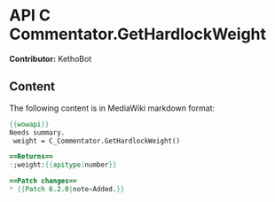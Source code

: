 # API C Commentator.GetHardlockWeight

**Contributor:** KethoBot

## Content

The following content is in MediaWiki markdown format:

```mediawiki
{{wowapi}}
Needs summary.
 weight = C_Commentator.GetHardlockWeight()

==Returns==
:;weight:{{apitype|number}}

==Patch changes==
* {{Patch 6.2.0|note=Added.}}
```